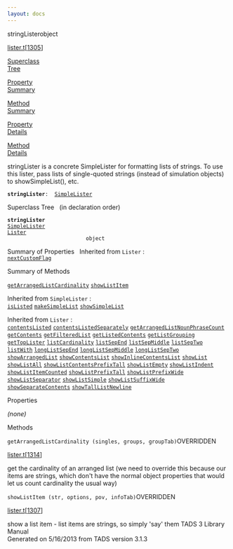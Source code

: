```yaml
---
layout: docs
---
```

<span class="title">stringLister</span><span class="type">object</span>

[lister.t](../file/lister.t.html)\[[1305](../source/lister.t.html#1305)\]

[Superclass  
Tree](#_SuperClassTree_)

[Property  
Summary](#_PropSummary_)

[Method  
Summary](#_MethodSummary_)

[Property  
Details](#_Properties_)

[Method  
Details](#_Methods_)



stringLister is a concrete SimpleLister for formatting lists of strings.
To use this lister, pass lists of single-quoted strings (instead of
simulation objects) to showSimpleList(), etc.

**`stringLister`**` :   `[`SimpleLister`](../object/SimpleLister.html)



<span id="_SuperClassTree_"></span>



<span class="hdln">Superclass Tree</span>   (in declaration order)



**`stringLister`**  
[`SimpleLister`](../object/SimpleLister.html)  
[`Lister`](../object/Lister.html)  
`                         object`  
<span id="_PropSummary_"></span>



<span class="hdln">Summary of Properties</span>  
Inherited from `Lister` :  
[`nextCustomFlag`](../object/Lister.html#nextCustomFlag)

<span id="_MethodSummary_"></span>



<span class="hdln">Summary of Methods</span>  



[`getArrangedListCardinality`](#getArrangedListCardinality) [`showListItem`](#showListItem)

Inherited from `SimpleLister` :  
[`isListed`](../object/SimpleLister.html#isListed) [`makeSimpleList`](../object/SimpleLister.html#makeSimpleList) [`showSimpleList`](../object/SimpleLister.html#showSimpleList)

Inherited from `Lister` :  
[`contentsListed`](../object/Lister.html#contentsListed) [`contentsListedSeparately`](../object/Lister.html#contentsListedSeparately) [`getArrangedListNounPhraseCount`](../object/Lister.html#getArrangedListNounPhraseCount) [`getContents`](../object/Lister.html#getContents) [`getFilteredList`](../object/Lister.html#getFilteredList) [`getListedContents`](../object/Lister.html#getListedContents) [`getListGrouping`](../object/Lister.html#getListGrouping) [`getTopLister`](../object/Lister.html#getTopLister) [`listCardinality`](../object/Lister.html#listCardinality) [`listSepEnd`](../object/Lister.html#listSepEnd) [`listSepMiddle`](../object/Lister.html#listSepMiddle) [`listSepTwo`](../object/Lister.html#listSepTwo) [`listWith`](../object/Lister.html#listWith) [`longListSepEnd`](../object/Lister.html#longListSepEnd) [`longListSepMiddle`](../object/Lister.html#longListSepMiddle) [`longListSepTwo`](../object/Lister.html#longListSepTwo) [`showArrangedList`](../object/Lister.html#showArrangedList) [`showContentsList`](../object/Lister.html#showContentsList) [`showInlineContentsList`](../object/Lister.html#showInlineContentsList) [`showList`](../object/Lister.html#showList) [`showListAll`](../object/Lister.html#showListAll) [`showListContentsPrefixTall`](../object/Lister.html#showListContentsPrefixTall) [`showListEmpty`](../object/Lister.html#showListEmpty) [`showListIndent`](../object/Lister.html#showListIndent) [`showListItemCounted`](../object/Lister.html#showListItemCounted) [`showListPrefixTall`](../object/Lister.html#showListPrefixTall) [`showListPrefixWide`](../object/Lister.html#showListPrefixWide) [`showListSeparator`](../object/Lister.html#showListSeparator) [`showListSimple`](../object/Lister.html#showListSimple) [`showListSuffixWide`](../object/Lister.html#showListSuffixWide) [`showSeparateContents`](../object/Lister.html#showSeparateContents) [`showTallListNewline`](../object/Lister.html#showTallListNewline)

<span id="_Properties_"></span>



<span class="hdln">Properties</span>  



*(none)* <span id="_Methods_"></span>



<span class="hdln">Methods</span>  



<span id="getArrangedListCardinality"></span>

`getArrangedListCardinality (singles, groups, groupTab)`<span class="rem">OVERRIDDEN</span>

[lister.t](../file/lister.t.html)\[[1314](../source/lister.t.html#1314)\]



get the cardinality of an arranged list (we need to override this
because our items are strings, which don't have the normal object
properties that would let us count cardinality the usual way)



<span id="showListItem"></span>

`showListItem (str, options, pov, infoTab)`<span class="rem">OVERRIDDEN</span>

[lister.t](../file/lister.t.html)\[[1307](../source/lister.t.html#1307)\]



show a list item - list items are strings, so simply 'say' them
TADS 3 Library Manual  
Generated on 5/16/2013 from TADS version 3.1.3



